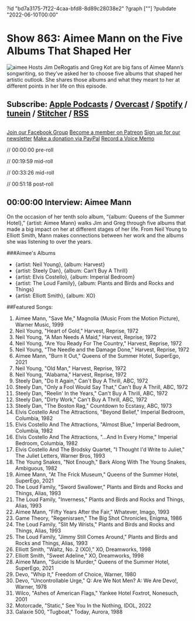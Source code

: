 ?id "bd7a3175-7f22-4caa-bfd8-8d89c28038e2"
?graph [""]
?pubdate "2022-06-10T00:00"

# Show 863: Aimee Mann on the Five Albums That Shaped Her
![aimee](https://static.soundopinions.org/images/2022/aimee_mann2.jpeg)
Hosts Jim DeRogatis and Greg Kot are big fans of Aimee Mann’s songwriting, so they’ve asked her to choose five albums that shaped her artistic outlook. She shares those albums and what they meant to her at different points in her life on this episode. 


## Subscribe: [Apple Podcasts](https://itunes.apple.com/us/podcast/sound-opinions/id94793843) / [Overcast](https://overcast.fm/itunes94793843/sound-opinions) / [Spotify](https://open.spotify.com/show/1kNR8YL7TBrQuRxDdS4wtU) / [tunein](https://tunein.com/podcasts/Music-Podcasts/Sound-Opinions-p60273/) / [Stitcher](http://www.stitcher.com/podcast/sound-opinions) / [RSS](https://feeds.simplecast.com/Nn6fjnB0)

##
[Join our Facebook Group](https://bit.ly/3sivr9T)
[Become a member on Patreon](https://bit.ly/3slWZvc)
[Sign up for our newsletter](https://bit.ly/3eEvRnG)
[Make a donation via PayPal](https://bit.ly/3dmt9lU)
[Record a Voice Memo](https://bit.ly/2RyD5Ah)

// 00:00:00 pre-roll

// 00:19:59 mid-roll

// 00:33:26 mid-roll

// 00:51:18 post-roll


## 00:00:00 Interview: Aimee Mann

On the occasion of her tenth solo album, “{album: Queens of the Summer Hotel},” {artist: Aimee Mann} walks Jim and Greg through five albums that made a big impact on her at different stages of her life. From Neil Young to Elliott Smith, Mann makes connections between her work and the albums she was listening to over the years. 

###Aimee's Albums

- {artist: Neil Young}, {album: Harvest}
- {artist: Steely Dan}, {album: Can’t Buy A Thrill}
- {artist: Elvis Costello}, {album: Imperial Bedroom}
- {artist: The Loud Family}, {album: Plants and Birds and Rocks and Things}
- {artist: Elliott Smith}, {album: XO}




##Featured Songs:
1. Aimee Mann, "Save Me," Magnolia (Music From the Motion Picture), Warner Music, 1999
1. Neil Young, "Heart of Gold," Harvest, Reprise, 1972
1. Neil Young, "A Man Needs A Maid," Harvest, Reprise, 1972
1. Neil Young, "Are You Ready For The Country," Harvest, Reprise, 1972
1. Neil Young, "The Needle and the Damage Done," Harvest, Reprise, 1972
1. Aimee Mann, "Burn It Out," Queens of the Summer Hotel, SuperEgo, 2021
1. Neil Young, "Old Man," Harvest, Reprise, 1972
1. Neil Young, "Alabama," Harvest, Reprise, 1972
1. Steely Dan, "Do It Again," Can't Buy A Thrill, ABC, 1972
1. Steely Dan, "Only a Fool Would Say That," Can't Buy A Thrill, ABC, 1972
1. Steely Dan, "Reelin' In the Years," Can't Buy A Thrill, ABC, 1972
1. Steely Dan, "Dirty Work," Can't Buy A Thrill, ABC, 1972
1. Steely Dan, "The Boston Rag," Countdown to Ecstasy, ABC, 1973
1. Elvis Costello And The Attractions, "Beyond Belief," Imperial Bedroom, Columbia, 1982
1. Elvis Costello And The Attractions, "Almost Blue," Imperial Bedroom, Columbia, 1982
1. Elvis Costello And The Attractions, "...And In Every Home," Imperial Bedroom, Columbia, 1982
1. Elvis Costello And The Brodsky Quartet, "I Thought I'd Write to Juliet," The Juliet Letters, Warner Bros, 1993
1. The Young Snakes, "Not Enough," Bark Along With The Young Snakes, Ambiguous, 1982
1. Aimee Mann, "At The Frick Museum," Queens of the Summer Hotel, SuperEgo, 2021
1. The Loud Family, "Sword Swallower," Plants and Birds and Rocks and Things, Alias, 1993
1. The Loud Family, "Inverness," Plants and Birds and Rocks and Things, Alias, 1993
1. Aimee Mann, "Fifty Years After the Fair," Whatever, Imago, 1993
1. Game Theory, "Regenisraen," The Big Shot Chronicles, Enigma, 1986
1. The Loud Family, "Slit My Wrists," Plants and Birds and Rocks and Things, Alias, 1993
1. The Loud Family, "Jimmy Still Comes Around," Plants and Birds and Rocks and Things, Alias, 1993
1. Elliott Smith, "Waltz, No. 2 (XO)," XO, Dreamworks, 1998
1. Elliott Smith, "Sweet Adeline," XO, Dreamworks, 1998
1. Aimee Mann, "Suicide Is Murder," Queens of the Summer Hotel, SuperEgo, 2021
1. Devo, "Whip It," Freedom of Choice, Warner, 1980
1. Devo, "Uncontrollable Urge," Q: Are We Not Men? A: We Are Devo!, Warner, 1978
1. Wilco, "Ashes of American Flags," Yankee Hotel Foxtrot, Nonesuch, 2001
1. Motorcade, "Static," See You In the Nothing, IDOL, 2022
1. Galaxie 500, "Tugboat," Today, Aurora, 1988